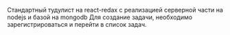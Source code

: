 Стандартный тудулист на react-redax с реализацией серверной части на nodejs и базой на mongodb
Для создание задачи, необходимо зарегистрироваться и перейти в список задач.